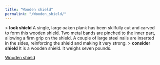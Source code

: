 ```yaml
---
title: "Wooden shield"
permalink: "/Wooden_shield/"
---
```


\> **look shield**
A single, large oaken plank has been skilfully cut and carved to form
this
wooden shield. Two metal bands are pinched to the inner part, allowing
a
firm grip on the shield. A couple of large steel nails are inserted in
the
sides, reinforcing the shield and making it very strong.
\> **consider shield**
It is a wooden shield.
It weighs seven pounds.

[Wooden shield](Category:_Shields "wikilink")